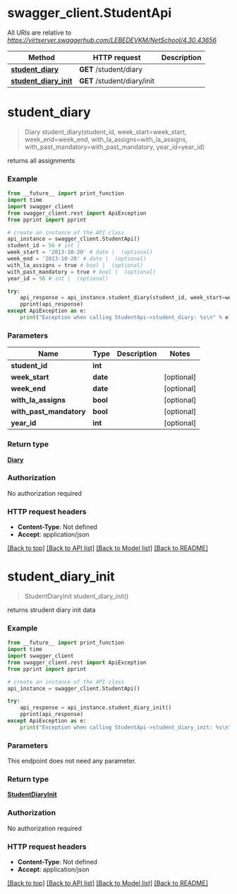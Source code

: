 # swagger_client.StudentApi

All URIs are relative to *https://virtserver.swaggerhub.com/LEBEDEVKM/NetSchool/4.30.43656*

Method | HTTP request | Description
------------- | ------------- | -------------
[**student_diary**](StudentApi.md#student_diary) | **GET** /student/diary | 
[**student_diary_init**](StudentApi.md#student_diary_init) | **GET** /student/diary/init | 

# **student_diary**
> Diary student_diary(student_id, week_start=week_start, week_end=week_end, with_la_assigns=with_la_assigns, with_past_mandatory=with_past_mandatory, year_id=year_id)



returns all assignments

### Example
```python
from __future__ import print_function
import time
import swagger_client
from swagger_client.rest import ApiException
from pprint import pprint

# create an instance of the API class
api_instance = swagger_client.StudentApi()
student_id = 56 # int | 
week_start = '2013-10-20' # date |  (optional)
week_end = '2013-10-20' # date |  (optional)
with_la_assigns = true # bool |  (optional)
with_past_mandatory = true # bool |  (optional)
year_id = 56 # int |  (optional)

try:
    api_response = api_instance.student_diary(student_id, week_start=week_start, week_end=week_end, with_la_assigns=with_la_assigns, with_past_mandatory=with_past_mandatory, year_id=year_id)
    pprint(api_response)
except ApiException as e:
    print("Exception when calling StudentApi->student_diary: %s\n" % e)
```

### Parameters

Name | Type | Description  | Notes
------------- | ------------- | ------------- | -------------
 **student_id** | **int**|  | 
 **week_start** | **date**|  | [optional] 
 **week_end** | **date**|  | [optional] 
 **with_la_assigns** | **bool**|  | [optional] 
 **with_past_mandatory** | **bool**|  | [optional] 
 **year_id** | **int**|  | [optional] 

### Return type

[**Diary**](Diary.md)

### Authorization

No authorization required

### HTTP request headers

 - **Content-Type**: Not defined
 - **Accept**: application/json

[[Back to top]](#) [[Back to API list]](../README.md#documentation-for-api-endpoints) [[Back to Model list]](../README.md#documentation-for-models) [[Back to README]](../README.md)

# **student_diary_init**
> StudentDiaryInit student_diary_init()



returns strudent diary init data

### Example
```python
from __future__ import print_function
import time
import swagger_client
from swagger_client.rest import ApiException
from pprint import pprint

# create an instance of the API class
api_instance = swagger_client.StudentApi()

try:
    api_response = api_instance.student_diary_init()
    pprint(api_response)
except ApiException as e:
    print("Exception when calling StudentApi->student_diary_init: %s\n" % e)
```

### Parameters
This endpoint does not need any parameter.

### Return type

[**StudentDiaryInit**](StudentDiaryInit.md)

### Authorization

No authorization required

### HTTP request headers

 - **Content-Type**: Not defined
 - **Accept**: application/json

[[Back to top]](#) [[Back to API list]](../README.md#documentation-for-api-endpoints) [[Back to Model list]](../README.md#documentation-for-models) [[Back to README]](../README.md)

